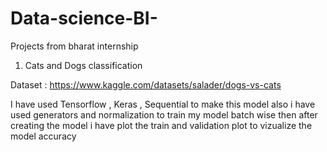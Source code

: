 # Data-science-BI-
Projects from bharat internship 

1) Cats and Dogs classification

  Dataset : https://www.kaggle.com/datasets/salader/dogs-vs-cats

I have used Tensorflow , Keras , Sequential to make this model 
also i have used generators and normalization to train my model batch wise 
then after creating the model i have plot the train and validation plot to 
vizualize the model accuracy 
 
 
